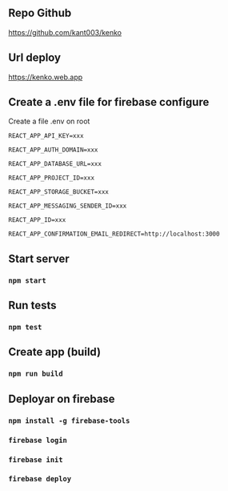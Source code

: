 ## Repo Github

https://github.com/kant003/kenko

## Url deploy

https://kenko.web.app

## Create a .env file for firebase configure

Create a file .env on root 

```
REACT_APP_API_KEY=xxx

REACT_APP_AUTH_DOMAIN=xxx

REACT_APP_DATABASE_URL=xxx

REACT_APP_PROJECT_ID=xxx

REACT_APP_STORAGE_BUCKET=xxx

REACT_APP_MESSAGING_SENDER_ID=xxx

REACT_APP_ID=xxx

REACT_APP_CONFIRMATION_EMAIL_REDIRECT=http://localhost:3000

```

## Start server

### `npm start`


## Run tests

### `npm test`


## Create app (build)

### `npm run build`


## Deployar on firebase

### `npm install -g firebase-tools`
### `firebase login`
### `firebase init`
### `firebase deploy`
